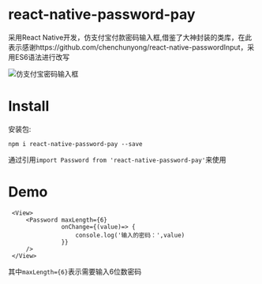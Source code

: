 # react-native-password-pay
采用React Native开发，仿支付宝付款密码输入框,借鉴了大神封装的类库，在此表示感谢https://github.com/chenchunyong/react-native-passwordInput，采用ES6语法进行改写

![仿支付宝密码输入框](https://github.com/wayne214/react-native-password-pay/raw/master/password.png)

# Install
 
 安装包:
 
`npm i react-native-password-pay --save`

通过引用`import Password from 'react-native-password-pay'`来使用

# Demo

```
 <View>
     <Password maxLength={6}
               onChange={(value)=> {
                   console.log('输入的密码：',value)
               }}
     />
 </View>
```

其中`maxLength={6}`表示需要输入6位数密码


